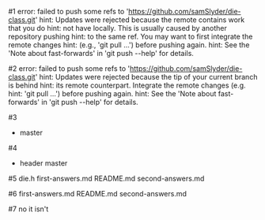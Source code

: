 #1 error: failed to push some refs to 'https://github.com/samSlyder/die-class.git'
hint: Updates were rejected because the remote contains work that you do
hint: not have locally. This is usually caused by another repository pushing
hint: to the same ref. You may want to first integrate the remote changes
hint: (e.g., 'git pull ...') before pushing again.
hint: See the 'Note about fast-forwards' in 'git push --help' for details.

#2 error: failed to push some refs to 'https://github.com/samSlyder/die-class.git'
hint: Updates were rejected because the tip of your current branch is behind
hint: its remote counterpart. Integrate the remote changes (e.g.
hint: 'git pull ...') before pushing again.
hint: See the 'Note about fast-forwards' in 'git push --help' for details.

#3 
* master

#4 
* header
  master

#5
die.h  first-answers.md  README.md  second-answers.md

#6
first-answers.md  README.md  second-answers.md

#7
no it isn't
